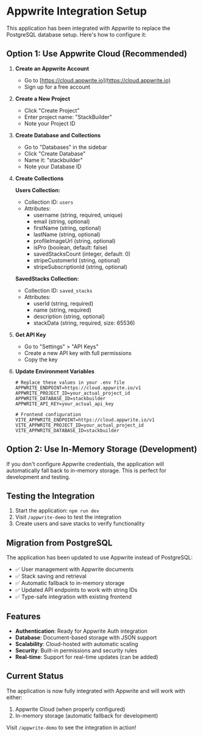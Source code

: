 # Appwrite Integration Setup

This application has been integrated with Appwrite to replace the PostgreSQL database setup. Here's how to configure it:

## Option 1: Use Appwrite Cloud (Recommended)

1. **Create an Appwrite Account**
   - Go to [https://cloud.appwrite.io](https://cloud.appwrite.io)
   - Sign up for a free account

2. **Create a New Project**
   - Click "Create Project"
   - Enter project name: "StackBuilder"
   - Note your Project ID

3. **Create Database and Collections**
   - Go to "Databases" in the sidebar
   - Click "Create Database"
   - Name it: "stackbuilder"
   - Note your Database ID

4. **Create Collections**

   **Users Collection:**
   - Collection ID: `users`
   - Attributes:
     - username (string, required, unique)
     - email (string, optional)
     - firstName (string, optional)
     - lastName (string, optional)
     - profileImageUrl (string, optional)
     - isPro (boolean, default: false)
     - savedStacksCount (integer, default: 0)
     - stripeCustomerId (string, optional)
     - stripeSubscriptionId (string, optional)

   **SavedStacks Collection:**
   - Collection ID: `saved_stacks`
   - Attributes:
     - userId (string, required)
     - name (string, required)
     - description (string, optional)
     - stackData (string, required, size: 65536)

5. **Get API Key**
   - Go to "Settings" > "API Keys"
   - Create a new API key with full permissions
   - Copy the key

6. **Update Environment Variables**
   ```env
   # Replace these values in your .env file
   APPWRITE_ENDPOINT=https://cloud.appwrite.io/v1
   APPWRITE_PROJECT_ID=your_actual_project_id
   APPWRITE_DATABASE_ID=stackbuilder
   APPWRITE_API_KEY=your_actual_api_key

   # Frontend configuration
   VITE_APPWRITE_ENDPOINT=https://cloud.appwrite.io/v1
   VITE_APPWRITE_PROJECT_ID=your_actual_project_id
   VITE_APPWRITE_DATABASE_ID=stackbuilder
   ```

## Option 2: Use In-Memory Storage (Development)

If you don't configure Appwrite credentials, the application will automatically fall back to in-memory storage. This is perfect for development and testing.

## Testing the Integration

1. Start the application: `npm run dev`
2. Visit `/appwrite-demo` to test the integration
3. Create users and save stacks to verify functionality

## Migration from PostgreSQL

The application has been updated to use Appwrite instead of PostgreSQL:

- ✅ User management with Appwrite documents
- ✅ Stack saving and retrieval
- ✅ Automatic fallback to in-memory storage
- ✅ Updated API endpoints to work with string IDs
- ✅ Type-safe integration with existing frontend

## Features

- **Authentication**: Ready for Appwrite Auth integration
- **Database**: Document-based storage with JSON support
- **Scalability**: Cloud-hosted with automatic scaling
- **Security**: Built-in permissions and security rules
- **Real-time**: Support for real-time updates (can be added)

## Current Status

The application is now fully integrated with Appwrite and will work with either:
1. Appwrite Cloud (when properly configured)
2. In-memory storage (automatic fallback for development)

Visit `/appwrite-demo` to see the integration in action!